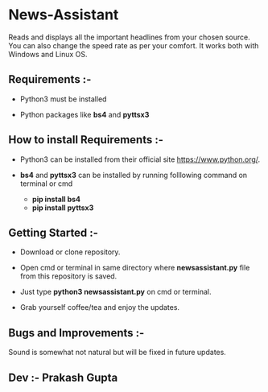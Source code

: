 # News-Assistant
Reads and displays all the important headlines from your chosen source. You can also change the speed rate as per your comfort. It works both with Windows and Linux OS.


## Requirements :-

- Python3 must be installed <br/>

- Python packages like **bs4** and **pyttsx3**



## How to install Requirements :-

- Python3 can be installed from their official site https://www.python.org/.

- **bs4** and **pyttsx3** can be installed by running folllowing command on terminal or cmd <br/>
   - **pip install bs4** <br/>
   - **pip install pyttsx3**



## Getting Started :-

- Download or clone repository.

- Open cmd or terminal in same directory where **newsassistant.py** file from this repository is saved.

- Just type **python3 newsassistant.py** on cmd or terminal.

- Grab yourself coffee/tea and enjoy the updates.



## Bugs and Improvements :-

Sound is somewhat not natural but will be fixed in future updates.



## Dev :- Prakash Gupta

